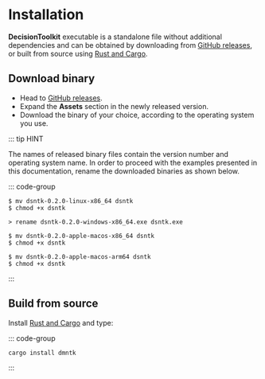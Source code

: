 # Installation

<span style="font-weight:bold;word-spacing:-0.15rem;">DecisionToolkit</span> executable is a standalone file without additional dependencies and can be obtained by
downloading from [GitHub releases](https://github.com/dsntk/dsntk-rs/releases),
or built from source using [Rust and Cargo](https://www.rust-lang.org/tools/install).

## Download binary

- Head to [GitHub releases](https://github.com/dsntk/dsntk-rs/releases).
- Expand the **Assets** section in the newly released version.
- Download the binary of your choice, according to the operating system you use.

::: tip HINT

The names of released binary files contain the version number and operating system name.
In order to proceed with the examples presented in this documentation,
rename the downloaded binaries as shown below.

::: code-group

```shell [Linux (x86_64)]
$ mv dsntk-0.2.0-linux-x86_64 dsntk
$ chmod +x dsntk
```

```shell [Windows (x86_64)]
> rename dsntk-0.2.0-windows-x86_64.exe dsntk.exe
```

```shell [macOs (x86_64)]
$ mv dsntk-0.2.0-apple-macos-x86_64 dsntk
$ chmod +x dsntk
```

```shell [macOs (ARM64)]
$ mv dsntk-0.2.0-apple-macos-arm64 dsntk
$ chmod +x dsntk
```

:::

## Build from source

Install [Rust and Cargo](https://www.rust-lang.org/tools/install) and type:

::: code-group

```shell [TERMINAL]
cargo install dmntk
```

:::
